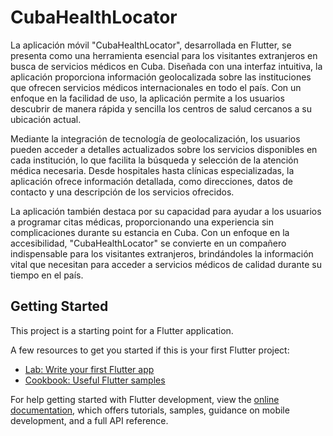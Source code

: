 # CubaHealthLocator

La aplicación móvil "CubaHealthLocator", desarrollada en Flutter, se presenta como una herramienta esencial para los visitantes extranjeros en busca de servicios médicos en Cuba. Diseñada con una interfaz intuitiva, la aplicación proporciona información geolocalizada sobre las instituciones que ofrecen servicios médicos internacionales en todo el país. Con un enfoque en la facilidad de uso, la aplicación permite a los usuarios descubrir de manera rápida y sencilla los centros de salud cercanos a su ubicación actual.

Mediante la integración de tecnología de geolocalización, los usuarios pueden acceder a detalles actualizados sobre los servicios disponibles en cada institución, lo que facilita la búsqueda y selección de la atención médica necesaria. Desde hospitales hasta clínicas especializadas, la aplicación ofrece información detallada, como direcciones, datos de contacto y una descripción de los servicios ofrecidos.

La aplicación también destaca por su capacidad para ayudar a los usuarios a programar citas médicas, proporcionando una experiencia sin complicaciones durante su estancia en Cuba. Con un enfoque en la accesibilidad, "CubaHealthLocator" se convierte en un compañero indispensable para los visitantes extranjeros, brindándoles la información vital que necesitan para acceder a servicios médicos de calidad durante su tiempo en el país.

## Getting Started

This project is a starting point for a Flutter application.

A few resources to get you started if this is your first Flutter project:

- [Lab: Write your first Flutter app](https://docs.flutter.dev/get-started/codelab)
- [Cookbook: Useful Flutter samples](https://docs.flutter.dev/cookbook)

For help getting started with Flutter development, view the
[online documentation](https://docs.flutter.dev/), which offers tutorials,
samples, guidance on mobile development, and a full API reference.
